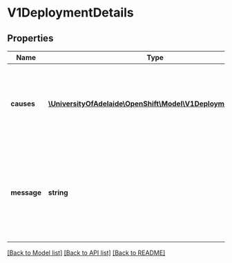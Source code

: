 # V1DeploymentDetails

## Properties
Name | Type | Description | Notes
------------ | ------------- | ------------- | -------------
**causes** | [**\UniversityOfAdelaide\OpenShift\Model\V1DeploymentCause[]**](V1DeploymentCause.md) | Causes are extended data associated with all the causes for creating a new deployment | 
**message** | **string** | Message is the user specified change message, if this deployment was triggered manually by the user | [optional] 

[[Back to Model list]](../README.md#documentation-for-models) [[Back to API list]](../README.md#documentation-for-api-endpoints) [[Back to README]](../README.md)


